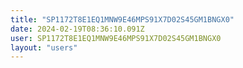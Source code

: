 ```yaml
---
title: "SP1172T8E1EQ1MNW9E46MPS91X7D02S45GM1BNGX0"
date: 2024-02-19T08:36:10.091Z
user: SP1172T8E1EQ1MNW9E46MPS91X7D02S45GM1BNGX0
layout: "users"
---
```

    
